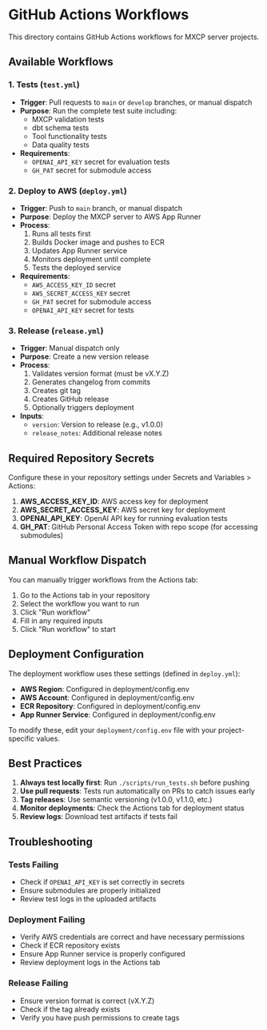 # GitHub Actions Workflows

This directory contains GitHub Actions workflows for MXCP server projects.

## Available Workflows

### 1. Tests (`test.yml`)
- **Trigger**: Pull requests to `main` or `develop` branches, or manual dispatch
- **Purpose**: Run the complete test suite including:
  - MXCP validation tests
  - dbt schema tests
  - Tool functionality tests
  - Data quality tests
- **Requirements**: 
  - `OPENAI_API_KEY` secret for evaluation tests
  - `GH_PAT` secret for submodule access

### 2. Deploy to AWS (`deploy.yml`)
- **Trigger**: Push to `main` branch, or manual dispatch
- **Purpose**: Deploy the MXCP server to AWS App Runner
- **Process**:
  1. Runs all tests first
  2. Builds Docker image and pushes to ECR
  3. Updates App Runner service
  4. Monitors deployment until complete
  5. Tests the deployed service
- **Requirements**:
  - `AWS_ACCESS_KEY_ID` secret
  - `AWS_SECRET_ACCESS_KEY` secret
  - `GH_PAT` secret for submodule access
  - `OPENAI_API_KEY` secret for tests

### 3. Release (`release.yml`)
- **Trigger**: Manual dispatch only
- **Purpose**: Create a new version release
- **Process**:
  1. Validates version format (must be vX.Y.Z)
  2. Generates changelog from commits
  3. Creates git tag
  4. Creates GitHub release
  5. Optionally triggers deployment
- **Inputs**:
  - `version`: Version to release (e.g., v1.0.0)
  - `release_notes`: Additional release notes

## Required Repository Secrets

Configure these in your repository settings under Secrets and Variables > Actions:

1. **AWS_ACCESS_KEY_ID**: AWS access key for deployment
2. **AWS_SECRET_ACCESS_KEY**: AWS secret key for deployment
3. **OPENAI_API_KEY**: OpenAI API key for running evaluation tests
4. **GH_PAT**: GitHub Personal Access Token with repo scope (for accessing submodules)

## Manual Workflow Dispatch

You can manually trigger workflows from the Actions tab:

1. Go to the Actions tab in your repository
2. Select the workflow you want to run
3. Click "Run workflow"
4. Fill in any required inputs
5. Click "Run workflow" to start

## Deployment Configuration

The deployment workflow uses these settings (defined in `deploy.yml`):
- **AWS Region**: Configured in deployment/config.env
- **AWS Account**: Configured in deployment/config.env  
- **ECR Repository**: Configured in deployment/config.env
- **App Runner Service**: Configured in deployment/config.env

To modify these, edit your `deployment/config.env` file with your project-specific values.

## Best Practices

1. **Always test locally first**: Run `./scripts/run_tests.sh` before pushing
2. **Use pull requests**: Tests run automatically on PRs to catch issues early
3. **Tag releases**: Use semantic versioning (v1.0.0, v1.1.0, etc.)
4. **Monitor deployments**: Check the Actions tab for deployment status
5. **Review logs**: Download test artifacts if tests fail

## Troubleshooting

### Tests Failing
- Check if `OPENAI_API_KEY` is set correctly in secrets
- Ensure submodules are properly initialized
- Review test logs in the uploaded artifacts

### Deployment Failing
- Verify AWS credentials are correct and have necessary permissions
- Check if ECR repository exists
- Ensure App Runner service is properly configured
- Review deployment logs in the Actions tab

### Release Failing
- Ensure version format is correct (vX.Y.Z)
- Check if the tag already exists
- Verify you have push permissions to create tags
